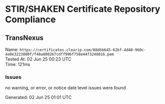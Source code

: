 # STIR/SHAKEN Certificate Repository Compliance

## TransNexus

Name: `https://certificates.clearip.com/88dbb645-62bf-4d40-960c-4e8e3223880f/f48a880267cdff99bf758e44f3248816.pem`\
Tested At: 02 Jun 25 00:23 UTC\
Time: 121ms

### Issues

no warning, or error, or notice date level issues were found

Generated: 02 Jun 25 01:01 UTC